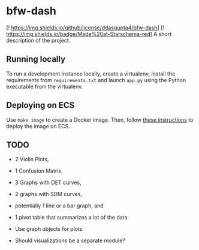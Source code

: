 # bfw-dash

[! https://img.shields.io/github/license/ddasgupta4/bfw-dash] [! https://img.shields.io/badge/Made%20at-Starschema-red]
A short description of the project.


## Running locally

To run a development instance locally, create a virtualenv, install the 
requirements from `requirements.txt` and launch `app.py` using the 
Python executable from the virtualenv.

## Deploying on ECS

Use `make image` to create a Docker image. Then, follow [these 
instructions](https://www.chrisvoncsefalvay.com/2019/08/28/deploying-dash-on-amazon-ecs/) 
to deploy the image on ECS.


## TODO
- 2 Violin Plots, 
- 1 Confusion Matrix, 
- 3 Graphs with DET curves, 
- 2 graphs with SDM curves, 
- potentially 1 line or a bar graph, and 
- 1 pivot table that summarizes a lot of the data

- Use graph objects for plots
- Should visualizations be a separate module?